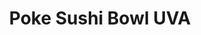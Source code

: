 ---
layout: place
title: "Poke Sushi Bowl UVA"
permalink: /virginia/charlottesville/poke-sushi-bowl-uva.html
stateAbbr: VA
stateName: Virginia
cityName: Charlottesville
seo:
  name: "Poke Sushi Bowl UVA"
  type: Restaurant
  links: null
description: "Poke Sushi Bowl UVA serves delicious sushi in Charlottesville, Virginia. Try fresh Japanese dishes for a great dining experience. "
place_id: ChIJ0ZGiw0eGs4kRrrlFxg4blzQ
photos:
  - name: >-
      places/ChIJ0ZGiw0eGs4kRrrlFxg4blzQ/photos/AeeoHcK8zN5Y9RUiq64utsVQwW1OpTjpSrAhCCCUiwxpil8Kh0h88IW5BzomIsqmi9P4_T880erXoUWVPIYqDp6WmDL22tsZyR7QZUuqxVz375Is3kDUh3MLwk9pWCLjedt0iXZwbEeyoM6HqQK8wN8ZpcN7FG_HFjNllwT4LaW395KSd7xdY7tKna_hWjGPlUr9m7K8O3GwQbh5clC-0_opDnxoCfnd7I_2kLhoYjwcoSLYGWdkpXfFr9tErEf5I4uHeRAPk4Hawvb6aV6YLBLY5_98RXevVutnPnGoNK4vLGbJOOejukwGQ0Ok04y2w2ZgYPGmiaNhlcwsYAM9gI3RypxzXxGw7ZEfyP7HaDOCP-vhxVMbU6AnwOTzD0hi6q4WigDlvNYN_f56KFtzbjyEphqOx_MB9M2DJShoW2bLxWc
    widthPx: 4032
    heightPx: 3024
    authorAttributions:
      - displayName: Paul Klinker
        uri: https://maps.google.com/maps/contrib/111254795457461486489
        photoUri: >-
          https://lh3.googleusercontent.com/a-/ALV-UjWBrif316HcXrg0a7vB__8MKPOA5uwhNkge2J6yCOaYquot67JwDQ=s100-p-k-no-mo
    flagContentUri: >-
      https://www.google.com/local/imagery/report/?cb_client=maps_api_places.places_api&image_key=!1e10!2sCIHM0ogKEICAgICugqC-BQ&hl=en-US
    googleMapsUri: >-
      https://www.google.com/maps/place//data=!3m4!1e2!3m2!1sCIHM0ogKEICAgICugqC-BQ!2e10!4m2!3m1!1s0x89b38647c3a291d1:0x34971b0ec645b9ae
  - name: >-
      places/ChIJ0ZGiw0eGs4kRrrlFxg4blzQ/photos/AeeoHcKId4oKPbAe99nxscQDaX3_3i5jQXvu1X1fThoaHNTaH9-YBcNRfQ8Ktmk1Os3r7BaH6jA9xsMGU0XFd61fEJDPea8xtPnurBJAGmC4u059t3le0txzMTh5ox1tdMHjdJZxVW2XeZxgtJRsrw92bpCc199SZePmkyq7b_6EfeaHgxX-CimklYuQlkhDGZTDna6X5xviatUiXiDa8Z8-aoqTKAsS8Equ7Br1atYWr1kBn_UfAZZHjykQlYaF9PI64RkHVchv-fg24YnP0j_q6E48qd8iUgv689mz-qQOPNdPGiPiWWxQ_wFgAxoJXQWGO8oEWAeLQjVmf1Za0X20qqjHhXTYiIdlxQSsg-RIt7mjybElRhOl1YodiHqoxcym-TqNQvdNs_AbND9UYt_XjT_6PVqeBEh3zTJGqEA-vE0
    widthPx: 4032
    heightPx: 3024
    authorAttributions:
      - displayName: Sylvia Lin
        uri: https://maps.google.com/maps/contrib/103708397504409242579
        photoUri: >-
          https://lh3.googleusercontent.com/a-/ALV-UjWCiijdAGqfgbtTTAeIzLMXucZjKHXnmBIuT5JfBzAXYAur--Ua=s100-p-k-no-mo
    flagContentUri: >-
      https://www.google.com/local/imagery/report/?cb_client=maps_api_places.places_api&image_key=!1e10!2sCIHM0ogKEICAgID2-pm7aw&hl=en-US
    googleMapsUri: >-
      https://www.google.com/maps/place//data=!3m4!1e2!3m2!1sCIHM0ogKEICAgID2-pm7aw!2e10!4m2!3m1!1s0x89b38647c3a291d1:0x34971b0ec645b9ae
  - name: >-
      places/ChIJ0ZGiw0eGs4kRrrlFxg4blzQ/photos/AeeoHcJJysXrrem1LS0Y-8Ne8mnSsmuqqMMVv6556fQch45_ZyNLrrloDUwRosQhLMOUUFGUyUuVo4sDg29AKYdNhUPZx7kLDTZTcPQdZihHvFJpjcYGPfFVcoj4p05eTJT_b-CaZjB0xvI81GLLSFgLqQezNu1rTX9pbBIl12HEd5IazoSF_e3fca9vhtOCnYzrGgxRB1oRPCaJ8Z4yMxY-8bm2EUBje_GcZu7rRmAiPB3_IMxC04g43be0UEZmhPpDLkOIGleTHVZLNq7R3z5h0PH3cuVk_ZwldlUbh97gr2NnPvlFquWyVxNDLmTjnmWpJbFIDxbMNkhN0Ag9T6Hzeuc9pQDMABV-ziwE0cHVg__gg7kIG2vUBogWRML2pz4L0ZEOyPPwYeEH398ugtCO-UsQb6vp-yvFWKhuCqGQZBcDjuI
    widthPx: 4608
    heightPx: 2592
    authorAttributions:
      - displayName: Kwok Ng
        uri: https://maps.google.com/maps/contrib/100914827394385984011
        photoUri: >-
          https://lh3.googleusercontent.com/a-/ALV-UjVLipoH1mM8qAN6boHNfvHkIZO6f6Cqv0rHa5MOLBlTFbPLxLuh=s100-p-k-no-mo
    flagContentUri: >-
      https://www.google.com/local/imagery/report/?cb_client=maps_api_places.places_api&image_key=!1e10!2sCIHM0ogKEICAgICUuqaFzAE&hl=en-US
    googleMapsUri: >-
      https://www.google.com/maps/place//data=!3m4!1e2!3m2!1sCIHM0ogKEICAgICUuqaFzAE!2e10!4m2!3m1!1s0x89b38647c3a291d1:0x34971b0ec645b9ae
  - name: >-
      places/ChIJ0ZGiw0eGs4kRrrlFxg4blzQ/photos/AeeoHcKuGtAQiBrMQYXIZ1SvIu0KlBj-O_y0CIb7QBd4uvHU9IKoBpJPPtsaRoPMXw2oMiZMH1Y1L14ZWdIPiehzG8FL0TmGRqJS12oymYKwZthpV6Mhp6MJy7QRQ0nXsNPgaNLaixAZYjqCzF_Ou8ajdJJdtPP0RQxKV_iJytdDv2hrSejJSwFTC70lGuQ2pzoSiFHGRZB5Xo7y9j6j5-1MLbV7oOZcDpOoHUGDlwTlJ2I-XrcLti0O5G_6uDq6p2jfyZNGtcBhhD5L6wblmk-qVHQJtyySl4jKpWKK1D-JUQZf42oOpPOdByKDXSvL0Z4INHKCbjebUm-N9kVoQu3vjOBzHViiolq_oaNSFsgjLZYMnzVAiOzmdQotXjmKcX7QMLQhMdQAZow1HMrKuhtDIKr1KhyxdnIQaRhKLNDGk4o
    widthPx: 3024
    heightPx: 4032
    authorAttributions:
      - displayName: Carson Peck
        uri: https://maps.google.com/maps/contrib/106326479097223257708
        photoUri: >-
          https://lh3.googleusercontent.com/a-/ALV-UjWzLGLpH6URIbqI4IoBvzEDhnNul3Hog8ToyI_C3yl4cfF4cH0=s100-p-k-no-mo
    flagContentUri: >-
      https://www.google.com/local/imagery/report/?cb_client=maps_api_places.places_api&image_key=!1e10!2sCIHM0ogKEICAgID2m_DVEg&hl=en-US
    googleMapsUri: >-
      https://www.google.com/maps/place//data=!3m4!1e2!3m2!1sCIHM0ogKEICAgID2m_DVEg!2e10!4m2!3m1!1s0x89b38647c3a291d1:0x34971b0ec645b9ae
  - name: >-
      places/ChIJ0ZGiw0eGs4kRrrlFxg4blzQ/photos/AeeoHcJ_Tz__smiNFdgzOTyySOu5NvFjwjNaCFyQmVJC26jLefAJJvcunrKLdqVsCmm9DeGfYTMtpnruBKBkCyckxZE0pSp8CpeioA-rT6qN9esrVdYBOfA0DumhrT6i1eawJFpDo9yYntGuMBUAgincMDOGn6RPsBE1fYd3V-ZOabwleaeN_apJBnF4f6-JsrjpfHcaVKdoc8YF2P1oUgwb95vFNnXy3CZ50iC9DisuBJsVkaIf5h9yGL3GbLcCnqI_lGBCpNuJ6vvSJzTYMBm1ae-zzRN-Cf9kwUaAJzzhCdYAb4jsdSpobFp_qjiAVIpxG3MPK94XsimwHbvSGXvho_-C8-eJeIWwBpQXlla7zh2jIasyZGCJNyf1-qUcn__2m_B3OSUcCLYuylEcsGXycLEo5V2qdGW7fg0pbNNihhUY2A
    widthPx: 2048
    heightPx: 1536
    authorAttributions:
      - displayName: Angela Yi
        uri: https://maps.google.com/maps/contrib/101018857203194041440
        photoUri: >-
          https://lh3.googleusercontent.com/a/ACg8ocLMPeoYqjMKQ1GeROpeDQ976wJXyBn1Nofi99RzlUqDpW-_iw=s100-p-k-no-mo
    flagContentUri: >-
      https://www.google.com/local/imagery/report/?cb_client=maps_api_places.places_api&image_key=!1e10!2sCIHM0ogKEICAgIC44-ftKA&hl=en-US
    googleMapsUri: >-
      https://www.google.com/maps/place//data=!3m4!1e2!3m2!1sCIHM0ogKEICAgIC44-ftKA!2e10!4m2!3m1!1s0x89b38647c3a291d1:0x34971b0ec645b9ae
  - name: >-
      places/ChIJ0ZGiw0eGs4kRrrlFxg4blzQ/photos/AeeoHcKjvVBtvZ6ZJX1rIG070GkgU3YLaq2hYMhhalaxpC24xWjt8lnitrZ48SWWmsM6fQlgxkAQAY74s1cNIDMizJ3UC0WI1kXz7sBW1MEF0V78Ec15gFk7eLJo0tpmu6ogoj5zxzF2HiHGu80-3-10OsIhQ1PSCQOM7O8Cxf6d0GZMtYFflNc0bI3XstEeEZ0gzSidIX3zdE1IeajbaDJvHuZvMUwTea6LcNHssVGrXSkbYlrP9RHX4pl_HdjuBR-f14x1OmEBgUP0hBpF_86CeftxEv-xEVe_dZHzRAaJUNxwKdXD1BAMEtxmBmUzaoi7zo854J-sAWzD5jBFC2SW6X_WdcAYtjc1mbGLefQ-TU1gyNjstHQ6JUp9s_ujolhQu1eSxtNtzOgk-diavEmqidjIwiekPoTA-KQDMsZKnnay5Htd
    widthPx: 4032
    heightPx: 3024
    authorAttributions:
      - displayName: Angela
        uri: https://maps.google.com/maps/contrib/110197989556588966442
        photoUri: >-
          https://lh3.googleusercontent.com/a-/ALV-UjV0fEdv2wxv-1Xl6O8c_eabJ9sqMxRjtfG-l-4apVk2jU79fkje=s100-p-k-no-mo
    flagContentUri: >-
      https://www.google.com/local/imagery/report/?cb_client=maps_api_places.places_api&image_key=!1e10!2sCIHM0ogKEICAgIDE9Y_RowE&hl=en-US
    googleMapsUri: >-
      https://www.google.com/maps/place//data=!3m4!1e2!3m2!1sCIHM0ogKEICAgIDE9Y_RowE!2e10!4m2!3m1!1s0x89b38647c3a291d1:0x34971b0ec645b9ae
  - name: >-
      places/ChIJ0ZGiw0eGs4kRrrlFxg4blzQ/photos/AeeoHcIeWSDISBBiL7aKa0NFJI1DpgkjJKNVp0KBd8GOulIz7AwEC5LNWqx7XDwSk63vvThgWGEieBXZbMEXl-hdDk7yG3tgYz9vtPdc2qcB_mgt8RX7GmEGV1fGVX9QnqEcwSrxRHqYr4Xyg42Jil_3cN-0lOUQRzPVlnczLz_ZDY5ZZGv6GxZp7h8uFObxsCVT9PGxrGbQjboXJb3zo5QbZe_1gGPsFm7SVDW8kzky-IvLUCEJZAhcIIfHowMfOj_Wy2YDaG0mzg5auk7Askr1TsbFOGGuIS416f07fB76xf3UgRUMZ4xT6JFUjOKT3n8bUuyQMsBUaDHm5Flbk3HaSsWYIuqUtpXh2xewzoPOii6hrEUYYpdGKTsBijXd-dlGb1NFBF3u8olycGoRDjHg1NVDmGRy1QDlteoSRyZjTVbM1g
    widthPx: 1536
    heightPx: 2048
    authorAttributions:
      - displayName: Angela Yi
        uri: https://maps.google.com/maps/contrib/101018857203194041440
        photoUri: >-
          https://lh3.googleusercontent.com/a/ACg8ocLMPeoYqjMKQ1GeROpeDQ976wJXyBn1Nofi99RzlUqDpW-_iw=s100-p-k-no-mo
    flagContentUri: >-
      https://www.google.com/local/imagery/report/?cb_client=maps_api_places.places_api&image_key=!1e10!2sCIHM0ogKEICAgIC44-fdbg&hl=en-US
    googleMapsUri: >-
      https://www.google.com/maps/place//data=!3m4!1e2!3m2!1sCIHM0ogKEICAgIC44-fdbg!2e10!4m2!3m1!1s0x89b38647c3a291d1:0x34971b0ec645b9ae
  - name: >-
      places/ChIJ0ZGiw0eGs4kRrrlFxg4blzQ/photos/AeeoHcL3viR3MdZbXRBef2zhlJLkVn0wW2UGFbtlyJzk2lLVKijxBZHzNtflndU6uwATd6b_cu9lUBoIgFdy-EjOi3JAn_YnEJVyMFTgYnnZw8l4sxF_lOQpSETWVRjc_UX1WIycUYc_y7G4GebsKTF8v5lV2UWdNLUZPjy-CtAeBIWt_zdCXp4sQrK4hHQ7Ii2H75UFv5bTg1iul0D_VuFajokKCrutBmXSqKSSDYKEInT4ubPUtbqKujJT9Wzuwc54cZjiUx0AeoYmjDR_E-o-eNSRHEdmVn8Tl7XDQNiWR5Br2_rPqCth_Ve-1xbMn7KZoMpAEnkQItxcHeskJfaAtV30WdJwMx9NYp5b53GGPGLVu_I2Un-L0Jc58bhH7i6pyQvpmvq1UqVvK3eByOyXhb6m6yaw7aBgi8yPNFO9ZET7mQ
    widthPx: 3024
    heightPx: 4032
    authorAttributions:
      - displayName: Minnie Lahoti
        uri: https://maps.google.com/maps/contrib/107981188890051927634
        photoUri: >-
          https://lh3.googleusercontent.com/a-/ALV-UjV0i5SuTTFGyMiG4C6GhBEJT41_6kpiKoiXK6jjMoupnwXwR2lX=s100-p-k-no-mo
    flagContentUri: >-
      https://www.google.com/local/imagery/report/?cb_client=maps_api_places.places_api&image_key=!1e10!2sCIHM0ogKEICAgIDE_JzBIQ&hl=en-US
    googleMapsUri: >-
      https://www.google.com/maps/place//data=!3m4!1e2!3m2!1sCIHM0ogKEICAgIDE_JzBIQ!2e10!4m2!3m1!1s0x89b38647c3a291d1:0x34971b0ec645b9ae
  - name: >-
      places/ChIJ0ZGiw0eGs4kRrrlFxg4blzQ/photos/AeeoHcIEUIUXn37IOZPIWSl4oln8YNusJG4NH5TcAQGfxavgbQcel2XrUvVeXUVRBLhUHWB3DivoubTV_VLJgyPz4RR3MlZ-38Ld5YUCDfTNtZkLyQGD0w1cAsLnl09Xnt97BIEfK6HCr1pHvwlTJeQRsXqp9YmyO1xNM9w0lL1BiJMd7YRBnZjjFQCXKvpOU-2J7PDX6GDe3faLOvbHNCfwRm0Z8v35X7uo1q2DBVRFWRJ0Mws5wXhbtBxhTaDouzNZwuqa3MdFZ_SPfRjiArZptvEXtcSEcXMbkKgsTNd7Q6OS2jbfvbOcvECTip5s1MoKYUSz3WAWDOH8beJYFi6111ky9XaJlRHJ7L0AGWqVpHp7utLTE3Kx41l-5GPkIFiJmPSs1z_02oF1EsEO09cdYTAH6HB6Yv_HVdXCDyOcFcY
    widthPx: 4032
    heightPx: 3024
    authorAttributions:
      - displayName: Yesn'tamos
        uri: https://maps.google.com/maps/contrib/103845405448839086823
        photoUri: >-
          https://lh3.googleusercontent.com/a/ACg8ocLRtQ-dMISf48VpUZV9Lz9EgNYYj1aSzlCr_wIYjQEZvft0QQ=s100-p-k-no-mo
    flagContentUri: >-
      https://www.google.com/local/imagery/report/?cb_client=maps_api_places.places_api&image_key=!1e10!2sCIHM0ogKEICAgIDJtubfKw&hl=en-US
    googleMapsUri: >-
      https://www.google.com/maps/place//data=!3m4!1e2!3m2!1sCIHM0ogKEICAgIDJtubfKw!2e10!4m2!3m1!1s0x89b38647c3a291d1:0x34971b0ec645b9ae
  - name: >-
      places/ChIJ0ZGiw0eGs4kRrrlFxg4blzQ/photos/AeeoHcJGfsziWcM372yAUpQkt6whYB-VwpJPcq9aKiMmmmbwPsYb758xBRcGavZria3KtZGUcflccBOgIP5xN4zXBFPuuX_7idQVu7oy12z_p63F2eDuEv4zIFBjIu_T7penngTrSHjRR88edG_AMgRFhUyYee7DBtenM36ZhW3vCHpucuSiwerhAZ2VmAiXIHoYUB-aFxWrem13syNc_sYQRqD9koXmSeFdrQP6N0jMjamXC6keYPqZQK_F2LH-x9KiOqyNqYjmPcgOeUcrHInTZchKszF5cF02FOCFQAxTCNv2GlfWdbbtcQ5ObG2jcEnSIqXTADco3UGeGCHLHcPk91w3ki6xemRo-Y2i3ffW8YHyRbBTfUMQaU3UfAkN-ngnm4MjA1aUsNu6f3WEuf2h8JlNsWxRsikFDHMtIJoq0HYB8g
    widthPx: 3264
    heightPx: 2448
    authorAttributions:
      - displayName: Thomson Silvers
        uri: https://maps.google.com/maps/contrib/105603909088051144216
        photoUri: >-
          https://lh3.googleusercontent.com/a-/ALV-UjXmqcFBeZGXDKA1elLfySrZ5zr5PXD1yvjBdRmaxaBjEzJeBsMD=s100-p-k-no-mo
    flagContentUri: >-
      https://www.google.com/local/imagery/report/?cb_client=maps_api_places.places_api&image_key=!1e10!2sCIHM0ogKEICAgIDEj42UEQ&hl=en-US
    googleMapsUri: >-
      https://www.google.com/maps/place//data=!3m4!1e2!3m2!1sCIHM0ogKEICAgIDEj42UEQ!2e10!4m2!3m1!1s0x89b38647c3a291d1:0x34971b0ec645b9ae
address: 101 14th St NW, Charlottesville, VA 22903, USA
street: 101 14th St NW
city: Charlottesville
state: VA
zip: '22903'
country: USA
neighborhood: Venable
latitude: '38.034420'
longitude: '-78.499550'
accessibility_options:
  wheelchairAccessibleParking: true
  wheelchairAccessibleEntrance: true
business_status: OPERATIONAL
name: Poke Sushi Bowl UVA
google_maps_links:
  directionsUri: >-
    https://www.google.com/maps/dir//''/data=!4m7!4m6!1m1!4e2!1m2!1m1!1s0x89b38647c3a291d1:0x34971b0ec645b9ae!3e0
  placeUri: https://maps.google.com/?cid=3789527361725512110
  writeAReviewUri: >-
    https://www.google.com/maps/place//data=!4m3!3m2!1s0x89b38647c3a291d1:0x34971b0ec645b9ae!12e1
  reviewsUri: >-
    https://www.google.com/maps/place//data=!4m4!3m3!1s0x89b38647c3a291d1:0x34971b0ec645b9ae!9m1!1b1
  photosUri: >-
    https://www.google.com/maps/place//data=!4m3!3m2!1s0x89b38647c3a291d1:0x34971b0ec645b9ae!10e5
primary_type: Sushi Restaurant
opening_hours:
  regular: null
  current: null
secondary_opening_hours:
  regular:
    weekdayDescriptions: null
    type: null
  current:
    weekdayDescriptions: null
    type: null
phone: null
price_level: null
price_range: null
rating: null
rating_count: 0
website: null
reviews: null
parking_options: null
payment_options: null
allow_dogs: null
curbside_pickup: null
delivery: null
dine_in: null
good_for_children: null
good_for_groups: null
good_for_sports: null
live_music: null
menu_for_children: null
outdoor_seating: null
reservable: null
restroom: null
serves_beer: null
serves_breakfast: null
serves_brunch: null
serves_cocktails: null
serves_coffee: null
serves_dinner: null
serves_dessert: null
serves_lunch: null
serves_vegetarian_food: null
serves_wine: null
takeout: null
summary: null

---